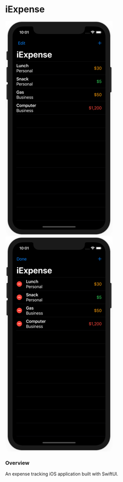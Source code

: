 #  iExpense

![iExpense](Images/screenshot_1.png)
![iExpense](Images/screenshot_2.png)

### Overview
An expense tracking iOS application built with SwiftUI. 
